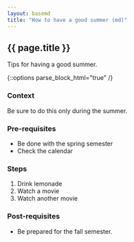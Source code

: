 ```yaml
---
layout: basemd
title: "How to have a good summer (md)"
---
```

## {{ page.title }}

Tips for having a good summer. 

{::options parse_block_html="true" /}

<div id="pepe">

### Context 

Be sure to do this only during the summer. 
<div>

### Pre-requisites

* Be done with the spring semester 
* Check the calendar 

### Steps

1. Drink lemonade
1. Watch a movie 
1. Watch another movie

### Post-requisites

* Be prepared for the fall semester. 
